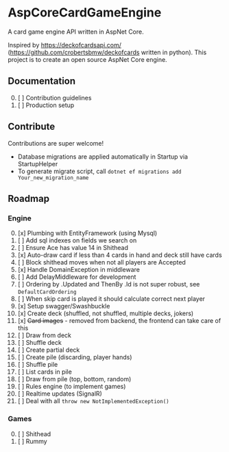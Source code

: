 # AspCoreCardGameEngine
A card game engine API written in AspNet Core.

Inspired by https://deckofcardsapi.com/ (https://github.com/crobertsbmw/deckofcards written in python). This project is to create an open source AspNet Core engine.

## Documentation

0. [ ] Contribution guidelines
0. [ ] Production setup

## Contribute

Contributions are super welcome!

* Database migrations are applied automatically in Startup via StartupHelper
* To generate migrate script, call `dotnet ef migrations add Your_new_migration_name`

## Roadmap

### Engine

0. [x] Plumbing with EntityFramework (using Mysql)
0. [ ] Add sql indexes on fields we search on
0. [ ] Ensure Ace has value 14 in Shithead
0. [x] Auto-draw card if less than 4 cards in hand and deck still have cards
0. [ ] Block shithead moves when not all players are Accepted
0. [x] Handle DomainException in middleware
0. [ ] Add DelayMiddleware for development
0. [ ] Ordering by .Updated and ThenBy .Id is not super robust, see `DefaultCardOrdering`
0. [ ] When skip card is played it should calculate correct next player
0. [x] Setup swagger/Swashbuckle
0. [x] Create deck (shuffled, not shuffled, multiple decks, jokers)
0. [x] ~~Card images~~ - removed from backend, the frontend can take care of this
0. [ ] Draw from deck
0. [ ] Shuffle deck
0. [ ] Create partial deck
0. [ ] Create pile (discarding, player hands)
0. [ ] Shuffle pile
0. [ ] List cards in pile
0. [ ] Draw from pile (top, bottom, random)
0. [ ] Rules engine (to implement games)
0. [ ] Realtime updates (SignalR)
0. [ ] Deal with all `throw new NotImplementedException()`

### Games

0. [ ] Shithead
0. [ ] Rummy
